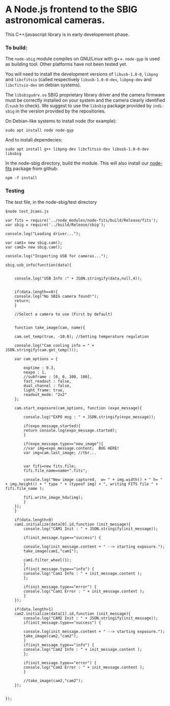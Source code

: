 A Node.js frontend to the SBIG astronomical cameras.
============

This C++/javascript library is in early developement phase. 

### To build:

The `node-sbig` module compiles on GNU/Linux with g++. `node-gyp` is used as building tool. Other platforms have not been tested yet.

You will need to install the development versions of `libusb-1.0-0`, `libpng` and `libcfitsio` (called respectively `libusb-1.0-0-dev`, `libpng-dev` and `libcfitsio-dev` on debian systems).

The `libsbigudrv.so` SBIG proprietary library driver and the camera firmware must be correctly installed on your system and the camera clearly identified (`lsusb` to check). We suggest to use the `libsbig` package provided by `indi-sbig` in the version provided by the repositories. 

On Debian-like systems to install node (for example):

    sudo apt install node node-gyp 
    
And to install dependecies:
    
    sudo apt install g++ libpng-dev libcfitsio-dev libusb-1.0-0-dev libsbig
   
In the node-sbig directory, build the module. This will also install our [node-fits](https://github.com/Nunkiii/node-fits) package from github:

    npm -f install
    
### Testing

The test file, in the node-sbig/test directory 

    $node test_2cams.js

```
var fits = require('../node_modules/node-fits/build/Release/fits');
var sbig = require('../build/Release/sbig');

console.log("Loading driver...");

var cam1= new sbig.cam();
var cam2= new sbig.cam();

console.log("Inspecting USB for cameras...");

sbig.usb_info(function(data){

    
    console.log("USB Info :" + JSON.stringify(data,null,4));
    

    if(data.length==0){
	console.log("No SBIG camera found!");
	return;
    }

    //Select a camera to use (First by default)


    function take_image(cam, name){

	cam.set_temp(true, -10.0); //Setting temperature regulation 
	
	console.log("Cam cooling info = " + JSON.stringify(cam.get_temp()));

	var cam_options = {

	    exptime : 0.3,
	    nexpo : 1,
	    //subframe : [0, 0, 100, 100],
	    fast_readout : false,
	    dual_channel : false,
	    light_frame: true,
	    readout_mode: "2x2"
	};
	
	cam.start_exposure(cam_options, function (expo_message){
	    
	    console.log("EXPO msg : " + JSON.stringify(expo_message));
	    
	    if(expo_message.started){
		return console.log(expo_message.started);
	    }
	    
	    if(expo_message.type=="new_image"){
		//var img=expo_message.content;  BUG HERE!
		var img=cam.last_image; //tbr...

		
		var fifi=new fits.file;
		fifi.file_name=name+".fits";
		
		console.log("New image captured,  w= " + img.width() + " h= " + img.height() + " type " + (typeof img) + ", writing FITS file " + fifi.file_name );
		
		fifi.write_image_hdu(img);
	    }
	});
    }
    
    if(data.length>0)
	cam1.initialize(data[0].id,function (init_message){
	    console.log("CAM1 Init : " + JSON.stringify(init_message));
	    
	    if(init_message.type=="success") {
		
		console.log(init_message.content + " --> starting exposure.");
		take_image(cam1,"cam1");

		cam1.filter_wheel(1);
	    }
	    if(init_message.type=="info") {
		console.log("Cam1 Info : " + init_message.content );
	    };
	    
	    if(init_message.type=="error") {
		console.log("Cam1 Error : " + init_message.content );
	    }
	});

    if(data.length>1)
	cam2.initialize(data[1].id,function (init_message){
	    console.log("CAM2 Init : " + JSON.stringify(init_message));
	    if(init_message.type=="success") {
		
		console.log(init_message.content + " --> starting exposure.");
		take_image(cam2,"cam2");
	    }
	    if(init_message.type=="info") {
		console.log("Cam2 Info : " + init_message.content );
	    };
	    
	    if(init_message.type=="error") {
		console.log("Cam2 Error : " + init_message.content );
	    }
	    
	    //take_image(cam2,"cam2");
	});
      
    
});





















```
